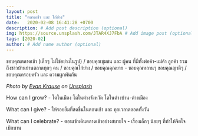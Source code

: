 ```yaml
---
layout: post
title: "ตลาดเช้า และ ไก่ย่าง"
date:   2020-02-08 16:41:28 +0700
description: # Add post description (optional)
img: https://source.unsplash.com/JTAR4XJ7FbA # Add image post (optional)
tags: [2020-02]
author: # Add name author (optional)
---
```

ขอบคุณตลาดเช้า (เล็กๆ ไม่ใช่อย่างในรูป) / ขอบคุณชุมชน และ ผู้คน ที่มีทั้งพ่อค้า-แม่ค้า ลูกค้า รวมถึงชาวบ้านย่านตลาดทุกๆ คน / ขอบคุณไก่ย่าง / ขอบคุณคุณยาย - ขอบคุณหลานๆ ขอบคุณญาติๆ / ขอบคุณครอบครัว และ ความผูกพันกัน 

*Photo by [Evan Krause](https://unsplash.com/@evankrause_) on [Unsplash](https://unsplash.com)*

<i class="fa fa-child" style="color:plum"></i>

How can I grow? - โตในเมือง โตในต่างจังหวัด โตในต่างบ้าน-ต่างเมือง

What can I give? - ให้รอยยิ้มที่สดชื่นในตอนเช้า และ ทุกเวลาตลอดทั้งวัน

What can I celebrate? - ตอนเช้าเดินตลาดเช้าอย่างสบายใจ - เรื่องเล็กๆ น้อยๆ ที่ทำให้จิตใจเบิกบาน
